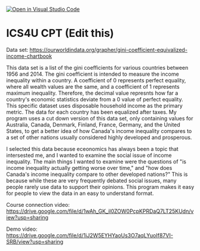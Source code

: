 [![Open in Visual Studio Code](https://classroom.github.com/assets/open-in-vscode-c66648af7eb3fe8bc4f294546bfd86ef473780cde1dea487d3c4ff354943c9ae.svg)](https://classroom.github.com/online_ide?assignment_repo_id=9655093&assignment_repo_type=AssignmentRepo)
# ICS4U CPT (Edit this)

Data set: https://ourworldindata.org/grapher/gini-coefficient-equivalized-income-chartbook 

This data set is a list of the gini coefficients for various countries between 1956 and 2014. The gini coefficient is intended to measure the income inequality within a country. A coefficient of 0 represents perfect equality, where all wealth values are the same, and a coefficient of 1 represents maximum inequality. Therefore, the decimal value represnts how far a country's economic statistics deviate from a 0 value of perfect equality. This specific dataset uses disposable household income as the primary metric. The data for each country has been equalized after taxes. My program uses a cut down version of this data set, only containing values for Australia, Canada, Denmark, Finland, France, Germany, and the United States, to get a better idea of how Canada's income inequality compares to a set of other nations usually considered highly developed and prosperous. 

I selected this data because eceonomics has always been a topic that intersested me, and I wanted to examine the social issue of income inequality. The main things I wanted to examine were the questions of "is income inequality actually getting worse over time," and "how does Canada's income inequality compare to other developed nations?" This is because while these are very frequently debated social issues, many people rarely use data to support their opinions. This program makes it easy for people to view the data in an easy to understand format.   


Course connection video: https://drive.google.com/file/d/1wAh_GK_il0ZOW0PcpKPRDaQ7LT25KUdn/view?usp=sharing

Demo video: https://drive.google.com/file/d/1iJ2W5EYHYaoUs3O7aqLYuoIf87VI-SRB/view?usp=sharing 
